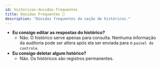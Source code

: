 ```yaml
---
id: historicos-duvidas-frequentes
title: Dúvidas Frequentes 🤔
description: "Dúvidas frequentes da seção de históricos."
---
```



- **Eu consigo editar as respostas do histórico?**
    - Não. O histórico serve apenas para consulta. Nenhuma informação da auditoria pode ser altera após ela ser enviada para o `painel de controle`.
- **Eu consigo deletar algum hstórico?**
    - Não. Os históricos são registros permanentes.